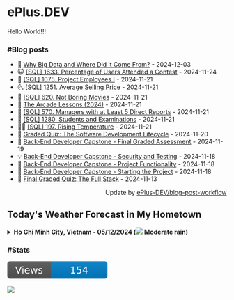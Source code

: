 # ePlus.DEV

Hello World!!!

### #Blog posts

- 🧰 [Why Big Data and Where Did it Come From?](https://eplus.dev/why-big-data-and-where-did-it-come-from) - 2024-12-03 
- 😺 [[SQL] 1633. Percentage of Users Attended a Contest](https://eplus.dev/sql-1633-percentage-of-users-attended-a-contest) - 2024-11-24 
- 🗽 [[SQL] 1075. Project Employees I](https://eplus.dev/sql-1075-project-employees-i) - 2024-11-21 
- 🌜 [[SQL] 1251. Average Selling Price](https://eplus.dev/sql-1251-average-selling-price) - 2024-11-21 
- 📝 [[SQL] 620. Not Boring Movies](https://eplus.dev/sql-620-not-boring-movies) - 2024-11-21 
- 🚀 [The Arcade Lessons &lpar;2024&rpar;](https://eplus.dev/the-arcade-lessons-2024) - 2024-11-21 
- 💼 [[SQL] 570. Managers with at Least 5 Direct Reports](https://eplus.dev/sql-570-managers-with-at-least-5-direct-reports) - 2024-11-21 
- 🦣 [[SQL] 1280. Students and Examinations](https://eplus.dev/sql-1280-students-and-examinations) - 2024-11-21 
- 👨‍🏫 [[SQL] 197. Rising Temperature](https://eplus.dev/sql-197-rising-temperature) - 2024-11-21 
- 🔭 [Graded Quiz: The Software Development Lifecycle](https://eplus.dev/graded-quiz-the-software-development-lifecycle) - 2024-11-20 
- 🤡 [Back-End Developer Capstone - Final Graded Assessment](https://eplus.dev/back-end-developer-capstone-final-graded-assessment) - 2024-11-19 
- 💡 [Back-End Developer Capstone - Security and Testing](https://eplus.dev/back-end-developer-capstone-security-and-testing) - 2024-11-18 
- 🦣 [Back-End Developer Capstone - Project Functionality](https://eplus.dev/back-end-developer-capstone-project-functionality) - 2024-11-18 
- 💪 [Back-End Developer Capstone - Starting the Project](https://eplus.dev/back-end-developer-capstone-starting-the-project) - 2024-11-18 
- 🤡 [Final Graded Quiz: The Full Stack](https://eplus.dev/final-graded-quiz-the-full-stack) - 2024-11-13 


<div align="right">
    Update by <a target="_blank" href="https://github.com/ePlus-DEV/blog-post-workflow">ePlus-DEV/blog-post-workflow</a>
</div>


## Today's Weather Forecast in My Hometown



<details>
    <summary><b>Ho Chi Minh City, Vietnam - 05/12/2024 (<img src="https://cdn.weatherapi.com/weather/64x64/day/302.png" width="25" /> Moderate rain)</b>
    </summary>

    
<table>
    <tr>
        <th>Hour</th>
        <td>00:00</td><td>01:00</td><td>02:00</td><td>03:00</td><td>04:00</td><td>05:00</td><td>06:00</td><td>07:00</td><td>08:00</td><td>09:00</td><td>10:00</td><td>11:00</td><td>12:00</td><td>13:00</td><td>14:00</td><td>15:00</td><td>16:00</td><td>17:00</td><td>18:00</td><td>19:00</td><td>20:00</td><td>21:00</td><td>22:00</td><td>23:00</td>
    </tr>
    <tr>
        <th>Weather</th>
        <td><img src="https://cdn.weatherapi.com/weather/64x64/night/116.png"></img></td><td><img src="https://cdn.weatherapi.com/weather/64x64/night/116.png"></img></td><td><img src="https://cdn.weatherapi.com/weather/64x64/night/116.png"></img></td><td><img src="https://cdn.weatherapi.com/weather/64x64/night/116.png"></img></td><td><img src="https://cdn.weatherapi.com/weather/64x64/night/116.png"></img></td><td><img src="https://cdn.weatherapi.com/weather/64x64/night/116.png"></img></td><td><img src="https://cdn.weatherapi.com/weather/64x64/day/116.png"></img></td><td><img src="https://cdn.weatherapi.com/weather/64x64/day/116.png"></img></td><td><img src="https://cdn.weatherapi.com/weather/64x64/day/116.png"></img></td><td><img src="https://cdn.weatherapi.com/weather/64x64/day/116.png"></img></td><td><img src="https://cdn.weatherapi.com/weather/64x64/day/116.png"></img></td><td><img src="https://cdn.weatherapi.com/weather/64x64/day/176.png"></img></td><td><img src="https://cdn.weatherapi.com/weather/64x64/day/176.png"></img></td><td><img src="https://cdn.weatherapi.com/weather/64x64/day/176.png"></img></td><td><img src="https://cdn.weatherapi.com/weather/64x64/day/296.png"></img></td><td><img src="https://cdn.weatherapi.com/weather/64x64/day/353.png"></img></td><td><img src="https://cdn.weatherapi.com/weather/64x64/day/353.png"></img></td><td><img src="https://cdn.weatherapi.com/weather/64x64/day/353.png"></img></td><td><img src="https://cdn.weatherapi.com/weather/64x64/night/356.png"></img></td><td><img src="https://cdn.weatherapi.com/weather/64x64/night/353.png"></img></td><td><img src="https://cdn.weatherapi.com/weather/64x64/night/353.png"></img></td><td><img src="https://cdn.weatherapi.com/weather/64x64/night/353.png"></img></td><td><img src="https://cdn.weatherapi.com/weather/64x64/night/116.png"></img></td><td><img src="https://cdn.weatherapi.com/weather/64x64/night/116.png"></img></td>
    </tr>
    <tr>
        <th>Condition</th>
        <td width="200px">Partly Cloudy </td><td width="200px">Partly Cloudy </td><td width="200px">Partly Cloudy </td><td width="200px">Partly Cloudy </td><td width="200px">Partly Cloudy </td><td width="200px">Partly Cloudy </td><td width="200px">Partly Cloudy </td><td width="200px">Partly Cloudy </td><td width="200px">Partly Cloudy </td><td width="200px">Partly Cloudy </td><td width="200px">Partly Cloudy </td><td width="200px">Patchy rain nearby</td><td width="200px">Patchy rain nearby</td><td width="200px">Patchy rain nearby</td><td width="200px">Light rain</td><td width="200px">Light rain shower</td><td width="200px">Light rain shower</td><td width="200px">Light rain shower</td><td width="200px">Moderate or heavy rain shower</td><td width="200px">Light rain shower</td><td width="200px">Light rain shower</td><td width="200px">Light rain shower</td><td width="200px">Partly Cloudy </td><td width="200px">Partly Cloudy </td>
    </tr>
    <tr>
        <th>Temperature</th>
        <td>24.3 °C</td><td>24 °C</td><td>23.7 °C</td><td>23.7 °C</td><td>23.7 °C</td><td>23.7 °C</td><td>23.5 °C</td><td>24.2 °C</td><td>25.1 °C</td><td>27 °C</td><td>28.4 °C</td><td>29.6 °C</td><td>30.2 °C</td><td>30.7 °C</td><td>30.1 °C</td><td>29.1 °C</td><td>28.1 °C</td><td>27 °C</td><td>25.9 °C</td><td>25.4 °C</td><td>25.1 °C</td><td>25 °C</td><td>25 °C</td><td>25 °C</td>
    </tr>
    <tr>
        <th>Wind</th>
        <td>7.2 kph</td><td>9.4 kph</td><td>7.2 kph</td><td>5.4 kph</td><td>4.7 kph</td><td>5.8 kph</td><td>6.1 kph</td><td>5 kph</td><td>4.3 kph</td><td>2.2 kph</td><td>4.3 kph</td><td>6.1 kph</td><td>5.8 kph</td><td>3.6 kph</td><td>0.7 kph</td><td>0.7 kph</td><td>2.9 kph</td><td>5.8 kph</td><td>7.6 kph</td><td>7.2 kph</td><td>7.9 kph</td><td>9.4 kph</td><td>7.9 kph</td><td>5 kph</td>
    </tr>
</table>


<div align="right">
    Updated at: 2024-12-05T11:43:02Z - by <a target="_blank"
        href="https://github.com/ePlus-DEV/weather-forecast">ePlus-DEV/weather-forecast</a>
</div>
</details>


### #Stats

[![Image of counter](https://github.com/ePlus-DEV/view-counter/blob/main/svg/685088620/badge.svg)](https://github.com/ePlus-DEV/view-counter/blob/main/readme/685088620/week.md)

![](https://komarev.com/ghpvc/?username=ePlus-DEV&style=for-the-badge)
